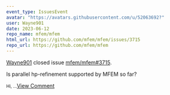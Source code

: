 ```yaml
---
event_type: IssuesEvent
avatar: "https://avatars.githubusercontent.com/u/52063692?"
user: Wayne901
date: 2023-06-12
repo_name: mfem/mfem
html_url: https://github.com/mfem/mfem/issues/3715
repo_url: https://github.com/mfem/mfem
---
```


<a href='https://github.com/Wayne901' target='_blank'>Wayne901</a> closed issue <a href='https://github.com/mfem/mfem/issues/3715' target='_blank'>mfem/mfem#3715</a>.

<p>Is parallel hp-refinement supported by MFEM so far?</p><small>Hi, ...</small><a href='https://github.com/mfem/mfem/issues/3715' target='_blank'>View Comment</a>